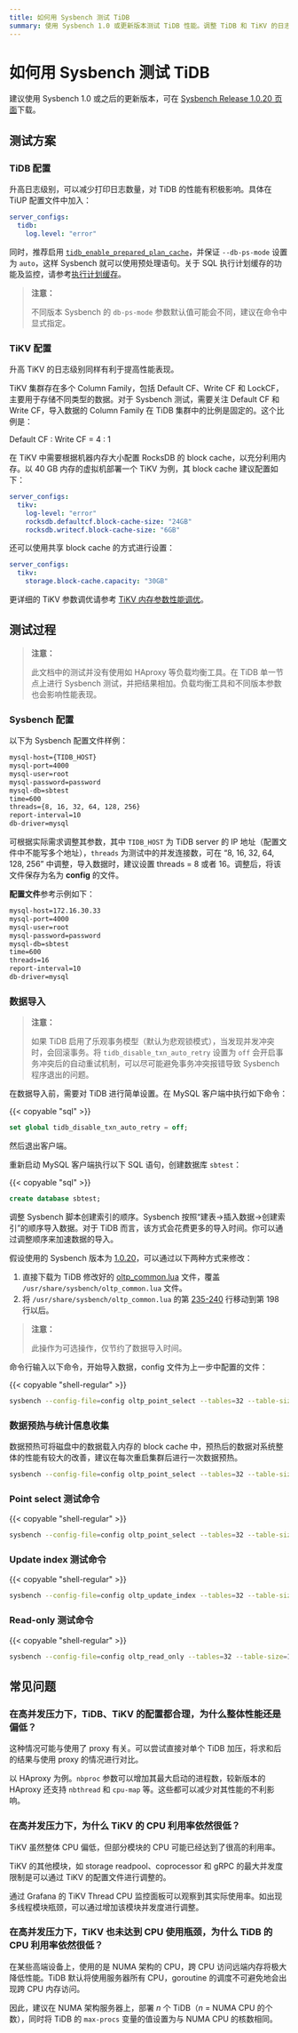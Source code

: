 ```yaml
---
title: 如何用 Sysbench 测试 TiDB
summary: 使用 Sysbench 1.0 或更新版本测试 TiDB 性能。调整 TiDB 和 TiKV 的日志级别以提高性能。配置 RocksDB 的 block cache 以充分利用内存。调整 Sysbench 配置文件并导入数据。进行数据预热和统计信息收集。执行 Point select、Update index 和 Read-only 测试命令。解决可能出现的性能问题。
---
```


# 如何用 Sysbench 测试 TiDB

建议使用 Sysbench 1.0 或之后的更新版本，可在 [Sysbench Release 1.0.20 页面](https://github.com/akopytov/sysbench/releases/tag/1.0.20)下载。

## 测试方案

### TiDB 配置

升高日志级别，可以减少打印日志数量，对 TiDB 的性能有积极影响。具体在 TiUP 配置文件中加入：

```yaml
server_configs:
  tidb:
    log.level: "error"
```

同时，推荐启用 [`tidb_enable_prepared_plan_cache`](/system-variables.md#tidb_enable_prepared_plan_cache-从-v610-版本开始引入)，并保证 `--db-ps-mode` 设置为 `auto`，这样 Sysbench 就可以使用预处理语句。关于 SQL 执行计划缓存的功能及监控，请参考[执行计划缓存](/sql-prepared-plan-cache.md)。

> **注意：**
>
> 不同版本 Sysbench 的 `db-ps-mode` 参数默认值可能会不同，建议在命令中显式指定。

### TiKV 配置

升高 TiKV 的日志级别同样有利于提高性能表现。

TiKV 集群存在多个 Column Family，包括 Default CF、Write CF 和 LockCF，主要用于存储不同类型的数据。对于 Sysbench 测试，需要关注 Default CF 和 Write CF，导入数据的 Column Family 在 TiDB 集群中的比例是固定的。这个比例是：

Default CF : Write CF = 4 : 1

在 TiKV 中需要根据机器内存大小配置 RocksDB 的 block cache，以充分利用内存。以 40 GB 内存的虚拟机部署一个 TiKV 为例，其 block cache 建议配置如下：

```yaml
server_configs:
  tikv:
    log-level: "error"
    rocksdb.defaultcf.block-cache-size: "24GB"
    rocksdb.writecf.block-cache-size: "6GB"
```

还可以使用共享 block cache 的方式进行设置：

```yaml
server_configs:
  tikv:
    storage.block-cache.capacity: "30GB"
```

更详细的 TiKV 参数调优请参考 [TiKV 内存参数性能调优](/tune-tikv-memory-performance.md)。

## 测试过程

> **注意：**
>
> 此文档中的测试并没有使用如 HAproxy 等负载均衡工具。在 TiDB 单一节点上进行 Sysbench 测试，并把结果相加。负载均衡工具和不同版本参数也会影响性能表现。

### Sysbench 配置

以下为 Sysbench 配置文件样例：

```txt
mysql-host={TIDB_HOST}
mysql-port=4000
mysql-user=root
mysql-password=password
mysql-db=sbtest
time=600
threads={8, 16, 32, 64, 128, 256}
report-interval=10
db-driver=mysql
```

可根据实际需求调整其参数，其中 `TIDB_HOST` 为 TiDB server 的 IP 地址（配置文件中不能写多个地址），`threads` 为测试中的并发连接数，可在 “8, 16, 32, 64, 128, 256” 中调整，导入数据时，建议设置 threads = 8 或者 16。调整后，将该文件保存为名为 **config** 的文件。

**配置文件**参考示例如下：

```txt
mysql-host=172.16.30.33
mysql-port=4000
mysql-user=root
mysql-password=password
mysql-db=sbtest
time=600
threads=16
report-interval=10
db-driver=mysql
```

### 数据导入

> **注意：**
>
> 如果 TiDB 启用了乐观事务模型（默认为悲观锁模式），当发现并发冲突时，会回滚事务。将 `tidb_disable_txn_auto_retry` 设置为 `off` 会开启事务冲突后的自动重试机制，可以尽可能避免事务冲突报错导致 Sysbench 程序退出的问题。

在数据导入前，需要对 TiDB 进行简单设置。在 MySQL 客户端中执行如下命令：

{{< copyable "sql" >}}

```sql
set global tidb_disable_txn_auto_retry = off;
```

然后退出客户端。

重新启动 MySQL 客户端执行以下 SQL 语句，创建数据库 `sbtest`：

{{< copyable "sql" >}}

```sql
create database sbtest;
```

调整 Sysbench 脚本创建索引的顺序。Sysbench 按照“建表->插入数据->创建索引”的顺序导入数据。对于 TiDB 而言，该方式会花费更多的导入时间。你可以通过调整顺序来加速数据的导入。

假设使用的 Sysbench 版本为 [1.0.20](https://github.com/akopytov/sysbench/tree/1.0.20)，可以通过以下两种方式来修改：

1. 直接下载为 TiDB 修改好的 [oltp_common.lua](https://raw.githubusercontent.com/pingcap/tidb-bench/master/sysbench/sysbench-patch/oltp_common.lua) 文件，覆盖 `/usr/share/sysbench/oltp_common.lua` 文件。
2. 将 `/usr/share/sysbench/oltp_common.lua` 的第 [235-240](https://github.com/akopytov/sysbench/blob/1.0.20/src/lua/oltp_common.lua#L235-L240) 行移动到第 198 行以后。

> **注意：**
>
> 此操作为可选操作，仅节约了数据导入时间。

命令行输入以下命令，开始导入数据，config 文件为上一步中配置的文件：

{{< copyable "shell-regular" >}}

```bash
sysbench --config-file=config oltp_point_select --tables=32 --table-size=10000000 prepare
```

### 数据预热与统计信息收集

数据预热可将磁盘中的数据载入内存的 block cache 中，预热后的数据对系统整体的性能有较大的改善，建议在每次重启集群后进行一次数据预热。

```bash
sysbench --config-file=config oltp_point_select --tables=32 --table-size=10000000 prewarm
```

### Point select 测试命令

{{< copyable "shell-regular" >}}

```bash
sysbench --config-file=config oltp_point_select --tables=32 --table-size=10000000 --db-ps-mode=auto --rand-type=uniform run
```

### Update index 测试命令

{{< copyable "shell-regular" >}}

```bash
sysbench --config-file=config oltp_update_index --tables=32 --table-size=10000000 --db-ps-mode=auto --rand-type=uniform run
```

### Read-only 测试命令

{{< copyable "shell-regular" >}}

```bash
sysbench --config-file=config oltp_read_only --tables=32 --table-size=10000000 --db-ps-mode=auto --rand-type=uniform run
```

## 常见问题

### 在高并发压力下，TiDB、TiKV 的配置都合理，为什么整体性能还是偏低？

这种情况可能与使用了 proxy 有关。可以尝试直接对单个 TiDB 加压，将求和后的结果与使用 proxy 的情况进行对比。

以 HAproxy 为例。`nbproc` 参数可以增加其最大启动的进程数，较新版本的 HAproxy 还支持 `nbthread` 和 `cpu-map` 等。这些都可以减少对其性能的不利影响。

### 在高并发压力下，为什么 TiKV 的 CPU 利用率依然很低？

TiKV 虽然整体 CPU 偏低，但部分模块的 CPU 可能已经达到了很高的利用率。

TiKV 的其他模块，如 storage readpool、coprocessor 和 gRPC 的最大并发度限制是可以通过 TiKV 的配置文件进行调整的。

通过 Grafana 的 TiKV Thread CPU 监控面板可以观察到其实际使用率。如出现多线程模块瓶颈，可以通过增加该模块并发度进行调整。

### 在高并发压力下，TiKV 也未达到 CPU 使用瓶颈，为什么 TiDB 的 CPU 利用率依然很低？

在某些高端设备上，使用的是 NUMA 架构的 CPU，跨 CPU 访问远端内存将极大降低性能。TiDB 默认将使用服务器所有 CPU，goroutine 的调度不可避免地会出现跨 CPU 内存访问。

因此，建议在 NUMA 架构服务器上，部署 *n* 个 TiDB（*n* = NUMA CPU 的个数），同时将 TiDB 的 `max-procs` 变量的值设置为与 NUMA CPU 的核数相同。
